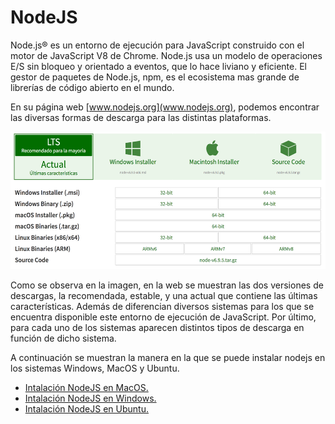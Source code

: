 # **NodeJS**
Node.js® es un entorno de ejecución para JavaScript construido con el motor de JavaScript V8 de Chrome. Node.js usa un modelo de operaciones E/S sin bloqueo y orientado a eventos, que lo hace liviano y eficiente. El gestor de paquetes de Node.js, npm, es el ecosistema mas grande de librerías de código abierto en el mundo.

En su página web [www.nodejs.org](www.nodejs.org), podemos encontrar las diversas formas de descarga para las distintas plataformas.

<img src="screenshots/nodejs-downloads.png" width=600 height=220>

Como se observa en la imagen, en la web se muestran las dos versiones de descargas, la recomendada, estable, y una actual que contiene las últimas características. Además de diferencian diversos sistemas para los que se encuentra disponible este entorno de ejecución de JavaScript. Por último, para cada uno de los sistemas aparecen distintos tipos de descarga en función de dicho sistema.


A continuación se muestran la manera en la que se puede instalar nodejs en los sistemas Windows, MacOS y Ubuntu.

* [Intalación NodeJS en MacOS.](Chapter1.1-NodeJSMacOS.md)
* [Intalación NodeJS en Windows.](Chapter1.2-NodeJSWindows.md)
* [Intalación NodeJS en Ubuntu.](Chapter1.1-NodeJSUbuntu.md)
